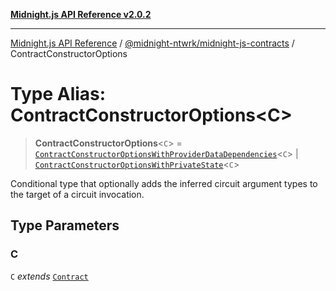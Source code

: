 [**Midnight.js API Reference v2.0.2**](../../../README.md)

***

[Midnight.js API Reference](../../../packages.md) / [@midnight-ntwrk/midnight-js-contracts](../README.md) / ContractConstructorOptions

# Type Alias: ContractConstructorOptions\<C\>

> **ContractConstructorOptions**\<`C`\> = [`ContractConstructorOptionsWithProviderDataDependencies`](ContractConstructorOptionsWithProviderDataDependencies.md)\<`C`\> \| [`ContractConstructorOptionsWithPrivateState`](ContractConstructorOptionsWithPrivateState.md)\<`C`\>

Conditional type that optionally adds the inferred circuit argument types to
the target of a circuit invocation.

## Type Parameters

### C

`C` *extends* [`Contract`](../../midnight-js-types/interfaces/Contract.md)
